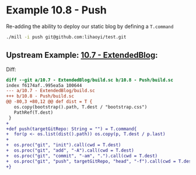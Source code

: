 # Example 10.8 - Push
Re-adding the ability to deploy our static blog by defining a `T.command`

```bash
./mill -i push git@github.com:lihaoyi/test.git
```

## Upstream Example: [10.7 - ExtendedBlog](https://github.com/handsonscala/handsonscala/tree/v1/examples/10.7%20-%20ExtendedBlog):
Diff:
```diff
diff --git a/10.7 - ExtendedBlog/build.sc b/10.8 - Push/build.sc
index f6174af..995ea5a 100644
--- a/10.7 - ExtendedBlog/build.sc	
+++ b/10.8 - Push/build.sc	
@@ -80,3 +80,12 @@ def dist = T {
   os.copy(bootstrap().path, T.dest / "bootstrap.css")
   PathRef(T.dest)
 }
+
+def push(targetGitRepo: String = "") = T.command{
+  for(p <- os.list(dist().path)) os.copy(p, T.dest / p.last)
+
+  os.proc("git", "init").call(cwd = T.dest)
+  os.proc("git", "add", "-A").call(cwd = T.dest)
+  os.proc("git", "commit", "-am", ".").call(cwd = T.dest)
+  os.proc("git", "push", targetGitRepo, "head", "-f").call(cwd = T.dest)
+}
```

